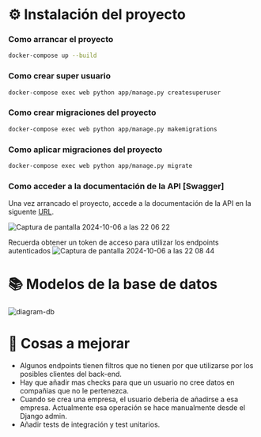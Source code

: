 # ⚙️ Instalación del proyecto


### Como arrancar el proyecto
```bash
docker-compose up --build
```
### Como crear super usuario
```bash
docker-compose exec web python app/manage.py createsuperuser
```
### Como crear migraciones del proyecto
```bash
docker-compose exec web python app/manage.py makemigrations
```
### Como aplicar migraciones del proyecto
```bash
docker-compose exec web python app/manage.py migrate
```

### Como acceder a la documentación de la API [Swagger]
Una vez arrancado el proyecto, accede a la documentación de la API en la siguente [URL](http://localhost:8000/api/docs).

![Captura de pantalla 2024-10-06 a las 22 06 22](https://github.com/user-attachments/assets/90032ff5-2d74-4c16-8289-10a276ecac5e)

Recuerda obtener un token de acceso para utilizar los endpoints autenticados
![Captura de pantalla 2024-10-06 a las 22 08 44](https://github.com/user-attachments/assets/a736e13f-c664-4c99-94e4-20c634c497f8)


# 📚 Modelos de la base de datos
![diagram-db](https://github.com/user-attachments/assets/a9c4c991-42fd-43de-ade8-3d99fc6b8768)

# 🔄 Cosas a mejorar
- Algunos endpoints tienen filtros que no tienen por que utilizarse por los posibles clientes del back-end.
- Hay que añadir mas checks para que un usuario no cree datos en compañias que no le pertenezca.
- Cuando se crea una empresa, el usuario deberia de añadirse a esa empresa. Actualmente esa operación se hace manualmente desde el Django admin.
- Añadir tests de integración y test unitarios.

